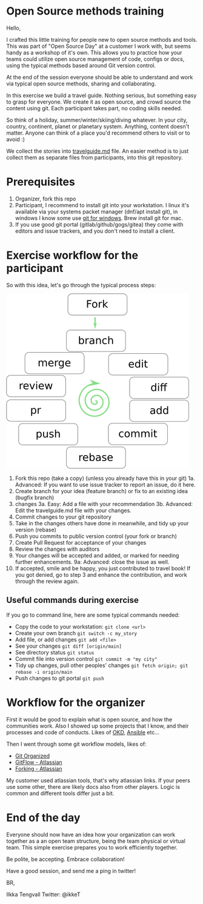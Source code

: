 ﻿# Open Source methods training

Hello,

I crafted this little training for people new to open source methods and
tools. This was part of "Open Source Day" at a customer I work with, but
seems handy as a workshop of it's own. This allows you to practice how your
teams could utilize open source management of code, configs or docs, using
the typical methods based around Git version control.

At the end of the session everyone should be able to understand and work
via typical open source methods, sharing and collaborating.

In this exercise we build a travel guide. Nothing serious, but something
easy to grasp for everyone. We create it as open source, and crowd source
the content using git. Each participant takes part, no coding skills needed.

So think of a holiday, summer/winter/skiing/diving whatever. In your city,
country, continent, planet or planetary system. Anything, content doesn't
matter. Anyone can think of a place you'd recommend others to visit or
to avoid :)

We collect the stories into [travelguide.md](travelguide.md) file. An easier
method is to just collect them as separate files from participants, into this
git repository.

# Prerequisites

1. Organizer, fork this repo
2. Participant, I recommend to install git into your workstation.
   I linux it's available via your systems packet manager
   (dnf/apt install git), in windows I know some use
   [git for windows](https://git-scm.com/download/win). Brew install git
   for mac.
3. If you use good git portal (gitlab/github/gogs/gitea) they come
   with editors and issue trackers, and you don't need to install a client.


# Exercise workflow for the participant

So with this idea, let's go through the typical process steps:

![process steps](./steps.png)

1. Fork this repo (take a copy) (unless you already have this in your git)
1a. Advanced: If you want to use issue tracker to report an issue, do it here.
2. Create branch for your idea (feature branch) or fix to an existing idea
   (bugfix branch)
3. changes
3a. Easy: Add a file with your recommendation
3b. Advanced: Edit the travelguide.md file with your changes. 
4. Commit changes to your git repository
5. Take in the changes others have done in meanwhile, and tidy up your version
   (rebase)
6. Push you commits to public version control (your fork or branch)
7. Create Pull Request for acceptance of your changes
8. Review the changes with auditors
9. Your changes will be accepted and added, or marked for needing further
   enhancements.
9a: Advanced: close the issue as well.
10. If accepted, smile and be happy, you just contributed to travel book!
    If you got denied, go to step 3 and enhance the contribution, and work
    through the review again.

## Useful commands during exercise

If you go to command line, here are some typical commands needed:

* Copy the code to your workstation: ```git clone <url>```
* Create your own branch ```git switch -c my_story```
* Add file, or add changes ```git add <file>```
* See your changes ```git diff [origin/main]```
* See directory status ```git status```
* Commit file into version control ```git commit -m "my city"```
* Tidy up changes, pull other peoples' changes
  ```git fetch origin; git rebase -i origin/main```
* Push changes to git portal ```git push```

# Workflow for the organizer

First it would be good to explain what is open source, and how the communities
work. Also I showed up some projects that I know, and their processes and code
of conducts. Likes of [OKD](https://www.okd.io/community/),
[Ansible](https://docs.ansible.com/ansible/latest/community/) etc...

Then I went through some git workflow models, likes of:

* [Git Organized](https://render.com/blog/git-organized-a-better-git-flow)
* [GitFlow - Atlassian](https://www.atlassian.com/git/tutorials/comparing-workflows/gitflow-workflow)
* [Forking - Atlassian](https://www.atlassian.com/git/tutorials/comparing-workflows/forking-workflow)

My customer used atlassian tools, that's why atlassian links. If your peers
use some other, there are likely docs also from other players. Logic is common
and different tools differ just a bit.

# End of the day

Everyone should now have an idea how your organization can work together as a
an open team structure, being the team physical or virtual team. This simple
exercise prepares you to work efficiently together.

Be polite, be accepting. Embrace collaboration!

Have a good session, and send me a ping in twitter!

BR,

Ilkka Tengvall
Twitter: @ikkeT
